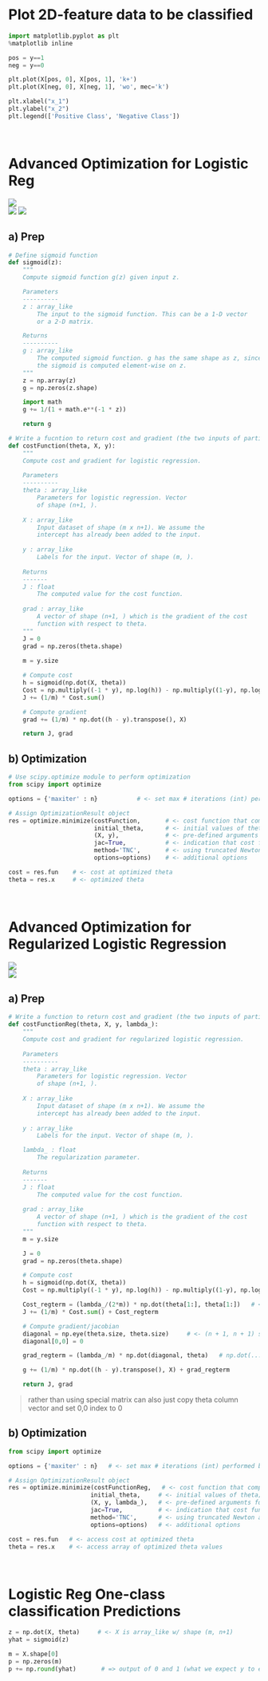 # Plot 2D-feature data to be classified
```python
import matplotlib.pyplot as plt
%matplotlib inline

pos = y==1
neg = y==0

plt.plot(X[pos, 0], X[pos, 1], 'k+')
plt.plot(X[neg, 0], X[neg, 1], 'wo', mec='k')

plt.xlabel("x_1")
plt.ylabel("x_2")
plt.legend(['Positive Class', 'Negative Class'])
```  
<br>


# Advanced Optimization for Logistic Reg
![](http://mathurl.com/render.cgi?h_%5Ctheta%28x%29%3Dg%28%5Ctheta%5ETx%29%5Cquad%5Ctext%7Bwhere%7D%5Cquad%20g%28z%29%20%3D%20%5Cfrac%7B1%7D%7B1+e%5E%7B-z%7D%7D%5Cnocache)   
![](http://chart.apis.google.com/chart?cht=tx&chl=J(\theta)=\frac{1}{m}\sum_{i=1}^{m}\left[-y^{(i)}\log\left(h_\theta\left(x^{(i)}\right)\right)-\left(1-y^{(i)}\right)\log\left(1-h_\theta\left(x^{(i)}\right)\right)\right])   
![](http://mathurl.com/render.cgi?%5Cfrac%7B%5CpartialJ%28%5Ctheta%29%7D%7B%5Cpartial%5Ctheta_j%7D%3D%5Cfrac%7B1%7D%7Bm%7D%5Csum_%7Bi%3D1%7D%5Em%5Cleft%28h_%5Ctheta%5Cleft%28x%5E%7B%28i%29%7D%5Cright%29-y%5E%7B%28i%29%7D%5Cright%29x_j%5E%7B%28i%29%7D%5Cqquad%5Ctext%7Bfor%7D%20j%20%3D%200%2C%201%2C%20%5Ccdots%20%2C%20n%20%5Cnocache)   

## a) Prep
```python
# Define sigmoid function
def sigmoid(z):
    """
    Compute sigmoid function g(z) given input z.

    Parameters
    ----------
    z : array_like
        The input to the sigmoid function. This can be a 1-D vector 
        or a 2-D matrix.

    Returns
    ----------
    g : array_like
        The computed sigmoid function. g has the same shape as z, since
        the sigmoid is computed element-wise on z.
    """
    z = np.array(z)
    g = np.zeros(z.shape)

    import math
    g += 1/(1 + math.e**(-1 * z))

    return g
```   
```python
# Write a fucntion to return cost and gradient (the two inputs of particular advanced optiminzation method)
def costFunction(theta, X, y):
    """
    Compute cost and gradient for logistic regression. 
    
    Parameters
    ----------
    theta : array_like
        Parameters for logistic regression. Vector
        of shape (n+1, ).
    
    X : array_like
        Input dataset of shape (m x n+1). We assume the 
        intercept has already been added to the input.
    
    y : array_like
        Labels for the input. Vector of shape (m, ).
    
    Returns
    -------
    J : float
        The computed value for the cost function. 
    
    grad : array_like
        A vector of shape (n+1, ) which is the gradient of the cost
        function with respect to theta.
    """
    J = 0
    grad = np.zeros(theta.shape)
    
    m = y.size

    # Compute cost
    h = sigmoid(np.dot(X, theta))
    Cost = np.multiply((-1 * y), np.log(h)) - np.multiply((1-y), np.log(1-h))
    J += (1/m) * Cost.sum()

    # Compute gradient
    grad += (1/m) * np.dot((h - y).transpose(), X)

    return J, grad
```   
## b) Optimization
```python
# Use scipy.optimize module to perform optimization
from scipy import optimize

options = {'maxiter' : n}           # <- set max # iterations (int) performed by optimization

# Assign OptimizationResult object
res = optimize.minimize(costFunction,       # <- cost function that computes the logistic regression cost and gradient for training set
                        initial_theta,      # <- initial values of theta; predefined array (often of zeros)
                        (X, y),             # <- pre-defined arguments for cost function; other necessary args not including theta
                        jac=True,           # <- indication that cost function also returns the Jacobian (gradient)
                        method='TNC',       # <- using truncated Newton algorithm for optimization
                        options=options)    # <- additional options

cost = res.fun    # <- cost at optimized theta
theta = res.x     # <- optimized theta
```
<br>


# Advanced Optimization for Regularized Logistic Regression
![](http://mathurl.com/render.cgi?h_%5Ctheta%28x%29%3Dg%28%5Ctheta%5ETx%29%5Cquad%5Ctext%7Bwhere%7D%5Cquad%20g%28z%29%20%3D%20%5Cfrac%7B1%7D%7B1+e%5E%7B-z%7D%7D%5Cnocache)   
![](http://mathurl.com/render.cgi?%24%24%20J%28%5Ctheta%29%20%3D%20%5Cfrac%7B1%7D%7Bm%7D%20%5Csum_%7Bi%3D1%7D%5Em%20%5Cleft%5B%20-y%5E%7B%28i%29%7D%5Clog%20%5Cleft%28%20h_%5Ctheta%20%5Cleft%28x%5E%7B%28i%29%7D%20%5Cright%29%20%5Cright%29%20-%20%5Cleft%28%201%20-%20y%5E%7B%28i%29%7D%20%5Cright%29%20%5Clog%20%5Cleft%28%201%20-%20h_%5Ctheta%20%5Cleft%28%20x%5E%7B%28i%29%7D%20%5Cright%29%20%5Cright%29%20%5Cright%5D%20+%20%5Cfrac%7B%5Clambda%7D%7B2m%7D%20%5Csum_%7Bj%3D1%7D%5En%20%5Ctheta_j%5E2%20%24%24%0A%0A%24%24%20%5Cfrac%7B%5Cpartial%20J%28%5Ctheta%29%7D%7B%5Cpartial%20%5Ctheta_0%7D%20%3D%20%5Cfrac%7B1%7D%7Bm%7D%20%5Csum_%7Bi%3D1%7D%5Em%20%5Cleft%28%20h_%5Ctheta%20%5Cleft%28x%5E%7B%28i%29%7D%5Cright%29%20-%20y%5E%7B%28i%29%7D%20%5Cright%29%20x_j%5E%7B%28i%29%7D%20%5Cqquad%20%5Ctext%7Bfor%20%7D%20j%20%3D0%20%24%24%0A%0A%24%24%20%5Cfrac%7B%5Cpartial%20J%28%5Ctheta%29%7D%7B%5Cpartial%20%5Ctheta_j%7D%20%3D%20%5Cleft%28%20%5Cfrac%7B1%7D%7Bm%7D%20%5Csum_%7Bi%3D1%7D%5Em%20%5Cleft%28%20h_%5Ctheta%20%5Cleft%28x%5E%7B%28i%29%7D%5Cright%29%20-%20y%5E%7B%28i%29%7D%20%5Cright%29%20x_j%5E%7B%28i%29%7D%20%5Cright%29%20+%20%5Cfrac%7B%5Clambda%7D%7Bm%7D%5Ctheta_j%20%5Cqquad%20%5Ctext%7Bfor%20%7D%20j%20%5Cge%201%20%24%24%5Cnocache)  
## a) Prep
```python
# Write a function to return cost and gradient (the two inputs of particular advanced optiminzation method)
def costFunctionReg(theta, X, y, lambda_):
    """
    Compute cost and gradient for regularized logistic regression. 
    
    Parameters
    ----------
    theta : array_like
        Parameters for logistic regression. Vector
        of shape (n+1, ).
    
    X : array_like
        Input dataset of shape (m x n+1). We assume the 
        intercept has already been added to the input.
    
    y : array_like
        Labels for the input. Vector of shape (m, ).

    lambda_ : float
        The regularization parameter. 
    
    Returns
    -------
    J : float
        The computed value for the cost function. 
    
    grad : array_like
        A vector of shape (n+1, ) which is the gradient of the cost
        function with respect to theta.
    """
    m = y.size

    J = 0
    grad = np.zeros(theta.shape)

    # Compute cost
    h = sigmoid(np.dot(X, theta))
    Cost = np.multiply((-1 * y), np.log(h)) - np.multiply((1-y), np.log(1-h))

    Cost_regterm = (lambda_/(2*m)) * np.dot(theta[1:], theta[1:])   # <- regularization term doesn't penalize theta_0
    J += (1/m) * Cost.sum() + Cost_regterm

    # Compute gradient/jacobian
    diagonal = np.eye(theta.size, theta.size)     # <- (n + 1, n + 1) special matrix
    diagonal[0,0] = 0

    grad_regterm = (lambda_/m) * np.dot(diagonal, theta)   # np.dot(...) replaces theta_0 in theta vector with 0 so gradient of theta_0 isn't penalized by regularization term

    g += (1/m) * np.dot((h - y).transpose(), X) + grad_regterm

    return J, grad
```
>rather than using special matrix can also just copy theta column vector and set 0,0 index to 0

 ## b) Optimization
 ```python
 from scipy import optimize

options = {'maxiter' : n}   # <- set max # iterations (int) performed by optimization

# Assign OptimizationResult object
res = optimize.minimize(costFunctionReg,   # <- cost function that computes regularized logistic regression cost and gradient for training set
                        initial_theta,     # <- initial values of theta; predefined array (often of zeros)
                        (X, y, lambda_),   # <- pre-defined arguments for cost function; other necessary args not including theta
                        jac=True,          # <- indication that cost function also returns the Jacobian (gradient)
                        method='TNC',      # <- using truncated Newton algorithm for optimization
                        options=options)   # <- additional options

cost = res.fun   # <- access cost at optimized theta
theta = res.x    # <- access array of optimized theta values
```  
<br>


# Logistic Reg One-class classification Predictions
```python
z = np.dot(X, theta)     # <- X is array_like w/ shape (m, n+1)
yhat = sigmoid(z)

m = X.shape[0]
p = np.zeros(m)
p += np.round(yhat)       # => output of 0 and 1 (what we expect y to equal)
```
 
